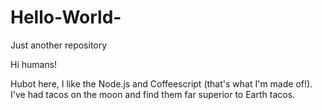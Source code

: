 # Hello-World-
Just another repository

Hi humans!

Hubot here, I like the Node.js and Coffeescript (that's what I'm made of!).
I've had tacos on the moon and find them far superior to Earth tacos. 
